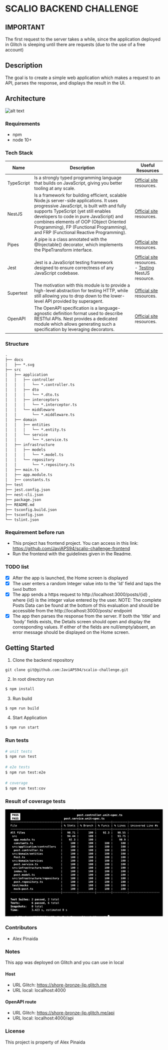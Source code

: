 # SCALIO BACKEND CHALLENGE

## IMPORTANT

The first request to the server takes a while, since the application deployed in Glitch is sleeping until there are requests (due to the use of a free account)

## Description

The goal is to create a simple web application which makes a request to an API, parses the response, and displays the result in the UI.   

## Architecture

![alt text](https://cdn-media-1.freecodecamp.org/images/oVVbTLR5gXHgP8Ehlz1qzRm5LLjX9kv2Zri6)

### Requirements

- npm
- node 10+

### Tech Stack

Name | Description | Useful Resources
--- | --- | ---
TypeScript | Is a strongly typed programming language that builds on JavaScript, giving you better tooling at any scale.| [Official site](https://www.typescriptlang.org/) resources.
NestJS | Is a framework for building efficient, scalable Node.js server-side applications. It uses progressive JavaScript, is built with and fully supports TypeScript (yet still enables developers to code in pure JavaScript) and combines elements of OOP (Object Oriented Programming), FP (Functional Programming), and FRP (Functional Reactive Programming).| [Official site](https://docs.nestjs.com/) resources.
Pipes | A pipe is a class annotated with the @Injectable() decorator, which implements the PipeTransform interface.| [Official site](https://docs.nestjs.com/pipes) resources.
Jest | Jest is a JavaScript testing framework designed to ensure correctness of any JavaScript codebase.| [Official site](https://jestjs.io/en/) resources.  <br/> - [Testing](https://docs.nestjs.com/fundamentals/testing#testing) NestJS resource.
Supertest | The motivation with this module is to provide a high-level abstraction for testing HTTP, while still allowing you to drop down to the lower-level API provided by superagent.| [Official site](https://github.com/visionmedia/supertest) resources.
OpenAPI |The OpenAPI specification is a language-agnostic definition format used to describe RESTful APIs. Nest provides a dedicated module which allows generating such a specification by leveraging decorators.| [Official site](https://docs.nestjs.com/openapi/introduction) resources.

### Structure
```
.
├── docs
│   ├── *.svg
├── src
│   ├── application
│   │   ├── controller
│   │   │   └── *.controller.ts
│   │   ├── dto
│   │   │   └── *.dto.ts
│   │   ├── interceptors
│   │   │   └── *.interceptor.ts
│   │   └── middleware
│   │       └── *.middleware.ts
│   ├── domain
│   │   ├── entities
│   │   │   └── *.entity.ts
│   │   └── service
│   │       └── *.service.ts
│   ├── infrastructure
│   │   ├── models
│   │   │   └── *.model.ts
│   │   └── repository
│   │       └── *.repository.ts
│   ├── main.ts
│   ├── app.module.ts
│   ├── constants.ts
├── test
├── jest.config.json
├── nest-cli.json
├── package.json
├── README.md
├── tsconfig.build.json
├── tsconfig.json
└── tslint.json

```

### Requirement before run

- This project has frontend project. You can access in this link: https://github.com/JaviAPS94/scalio-challenge-frontend
- Run the frontend with the guidelines given in the Readme.

### TODO list

- [x] After the app is launched, the Home screen is displayed
- [x] The user enters a random Integer value into to the 'Id' field and taps the `Send` button
- [x] The app sends a https request to http://localhost:3000/posts/{id} , where {id} is the integer value entered by the user.
  NOTE: The complete Posts Data can be found at the bottom of this evaluation and should be accessible from the http://localhost:3000/posts/ endpoint
- [x] The app then parses the response from the server. If both the 'title' and 'body' fields exists, the Details screen should open and display the corresponding values. If either of the fields are null/empty/absent, an error message should be displayed on the Home screen.

## Getting Started

1. Clone the backend repository

```
git clone git@github.com:JaviAPS94/scalio-challenge.git
```

2. In root directory run

  ```bash
$ npm install 
```

3. Run build

  ```bash
$ npm run build 
```

4. Start Application

  ```bash
$ npm run start 
```
### Run tests

```bash
# unit tests
$ npm run test

# e2e tests
$ npm run test:e2e

# coverage
$ npm run test:cov

```

### Result of coverage tests

![Project Structure](docs/coverage_tests.svg)

### Contributors

- Alex Pinaida

### Notes

This app was deployed on Glitch and you can use in local

#### Host

- URL Glitch: https://shore-bronze-lip.glitch.me
- URL local: localhost:4000

#### OpenAPI route

- URL Glitch: https://shore-bronze-lip.glitch.me/api
- URL local: localhost:4000/api

### License

This project is property of Alex Pinaida